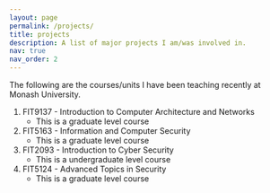 ```yaml
---
layout: page
permalink: /projects/
title: projects
description: A list of major projects I am/was involved in.
nav: true
nav_order: 2
---
```


The following are the courses/units I have been teaching recently at Monash University.

1. FIT9137 - Introduction to Computer Architecture and Networks
	- This is a graduate level course
2. FIT5163 - Information and Computer Security
	- This is a graduate level course
3. FIT2093 - Introduction to Cyber Security
	- This is a undergraduate level course
4. FIT5124 - Advanced Topics in Security
	- This is a graduate level course
